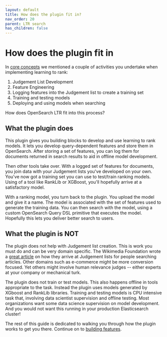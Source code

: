 ```yaml
---
layout: default
title: How does the plugin fit in?
nav_order: 20
parent: LTR search
has_children: false
---
```


# How does the plugin fit in

In [core concepts]({{site.url}}{{site.baseurl}}/search-plugins/ltr/core-concepts/) we mentioned a couple
of activities you undertake when implementing learning to rank:

1.  Judgement List Development
2.  Feature Engineering
3.  Logging features into the Judgement list to create a training set
4.  Training and testing models
5.  Deploying and using models when searching

How does OpenSearch LTR fit into this process?

## What the plugin does

This plugin gives you building blocks to develop and use learning to
rank models. It lets you develop query-dependent features and store them
in OpenSearch. After storing a set of features, you can log them for
documents returned in search results to aid in offline model
development.

Then other tools take over. With a logged set of features for documents,
you join data with your Judgement lists you've developed on your own.
You've now got a training set you can use to test/train ranking models.
Using of a tool like RankLib or XGBoost, you'll hopefully arrive at a
satisfactory model.

With a ranking model, you turn back to the plugin. You upload the model
and give it a name. The model is associated with the set of features
used to generate the training data. You can then search with the model,
using a custom OpenSearch Query DSL primitive that executes the
model. Hopefully this lets you deliver better search to users.

## What the plugin is NOT

The plugin does not help with Judgement list creation. This is work you
must do and can be very domain specific. The Wikimedia Foundation wrote a
[great
article](https://blog.wikimedia.org/2017/09/19/search-relevance-survey/)
on how they arrive at Judgement lists for people searching articles.
Other domains such as e-commerce might be more conversion focused. Yet
others might involve human relevance judges \-- either experts at your
company or mechanical turk.

The plugin does not train or test models. This also happens offline in
tools appropriate to the task. Instead the plugin uses models generated
by XGboost and RankLib libraries. Training and testing models is CPU
intensive task that, involving data scientist supervision and offline
testing. Most organizations want some data science supervision on model
development. And you would not want this running in your production
Elasticsearch cluster!

The rest of this guide is dedicated to walking you through how the
plugin works to get you there. Continue on to
[building features]({{site.url}}{{site.baseurl}}/search-plugins/ltr/building-features/).
